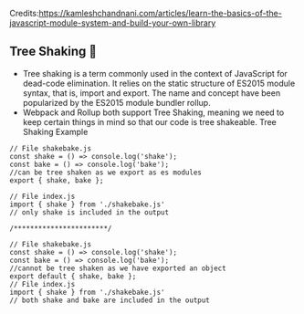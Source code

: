 Credits:https://kamleshchandnani.com/articles/learn-the-basics-of-the-javascript-module-system-and-build-your-own-library

## Tree Shaking 🌳
* Tree shaking is a term commonly used in the context of JavaScript for dead-code elimination. It relies on the static structure of ES2015 module syntax, 
that is, import and export. The name and concept have been popularized by the ES2015 module bundler rollup.
* Webpack and Rollup both support Tree Shaking, meaning we need to keep certain things in mind so that our code is tree shakeable.
Tree Shaking Example

```
// File shakebake.js
const shake = () => console.log('shake');
const bake = () => console.log('bake');
//can be tree shaken as we export as es modules
export { shake, bake };

// File index.js
import { shake } from './shakebake.js'
// only shake is included in the output

/***********************/

// File shakebake.js
const shake = () => console.log('shake');
const bake = () => console.log('bake');
//cannot be tree shaken as we have exported an object
export default { shake, bake };
// File index.js
import { shake } from './shakebake.js'
// both shake and bake are included in the output

```
